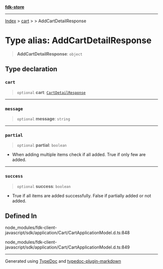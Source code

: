 [**fdk-store**](../../../README.md)
***

[Index](../../../API.md) > [cart](../../README.md) > [<internal>](../README.md) > AddCartDetailResponse

# Type alias: AddCartDetailResponse

> **AddCartDetailResponse**: `object`

## Type declaration

### `cart`

> `optional` **cart**: [`CartDetailResponse`](type-alias.CartDetailResponse.md)

***

### `message`

> `optional` **message**: `string`

***

### `partial`

> `optional` **partial**: `boolean`

- When adding multiple items check if all
added. True if only few are added.

***

### `success`

> `optional` **success**: `boolean`

- True if all items are added successfully.
False if partially added or not added.

## Defined In

node\_modules/fdk-client-javascript/sdk/application/Cart/CartApplicationModel.d.ts:848

node\_modules/fdk-client-javascript/sdk/application/Cart/CartApplicationModel.d.ts:849

***
Generated using [TypeDoc](https://typedoc.org/) and [typedoc-plugin-markdown](https://www.npmjs.com/package/typedoc-plugin-markdown)
